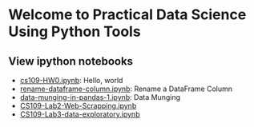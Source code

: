 Welcome to Practical Data Science Using Python Tools
=======

## View ipython notebooks

* [cs109-HW0.ipynb](http://nbviewer.ipython.org/github/anyuanay/Practical-Data-Science-With-Open-Source-Techniques/blob/master/using-python/cs109-HW0.ipynb): Hello, world 
* [rename-dataframe-column.ipynb](http://nbviewer.ipython.org/github/anyuanay/Practical-Data-Science-With-Open-Source-Techniques/blob/master/using-python/rename-dataframe-column.ipynb): Rename a DataFrame Column
* [data-munging-in-pandas-1.ipynb](http://nbviewer.ipython.org/github/anyuanay/Practical-Data-Science-With-Open-Source-Techniques/blob/master/using-python/data-munging-in-pandas-1.ipynb): Data Munging
* [CS109-Lab2-Web-Scrapping.ipynb](http://nbviewer.ipython.org/github/anyuanay/Practical-Data-Science-With-Open-Source-Techniques/blob/master/using-python/CS109-Lab2-Web-Scraping.ipynb)
* [CS109-Lab3-data-exploratory.ipynb](http://nbviewer.ipython.org/github/anyuanay/Practical-Data-Science-With-Open-Source-Techniques/blob/master/using-python/CS109-Lab3-data-exploratory.ipynb)
